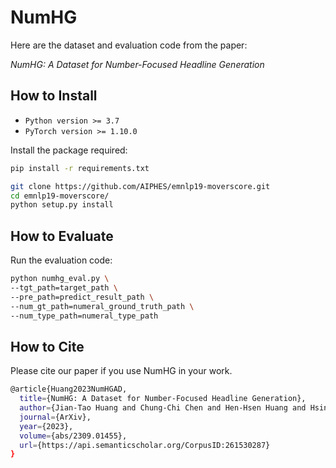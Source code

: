 # NumHG

Here are the dataset and evaluation code from the paper:

*NumHG: A Dataset for Number-Focused Headline Generation*


## How to Install
- `Python version >= 3.7`
- `PyTorch version >= 1.10.0`

Install the package required:
```sh
pip install -r requirements.txt
```
```sh
git clone https://github.com/AIPHES/emnlp19-moverscore.git
cd emnlp19-moverscore/
python setup.py install
```


## How to Evaluate
Run the evaluation code:
```sh
python numhg_eval.py \
--tgt_path=target_path \
--pre_path=predict_result_path \
--num_gt_path=numeral_ground_truth_path \
--num_type_path=numeral_type_path
```

## How to Cite
Please cite our paper if you use NumHG in your work.
```sh
@article{Huang2023NumHGAD,
  title={NumHG: A Dataset for Number-Focused Headline Generation},
  author={Jian-Tao Huang and Chung-Chi Chen and Hen-Hsen Huang and Hsin-Hsi Chen},
  journal={ArXiv},
  year={2023},
  volume={abs/2309.01455},
  url={https://api.semanticscholar.org/CorpusID:261530287}
}
```

